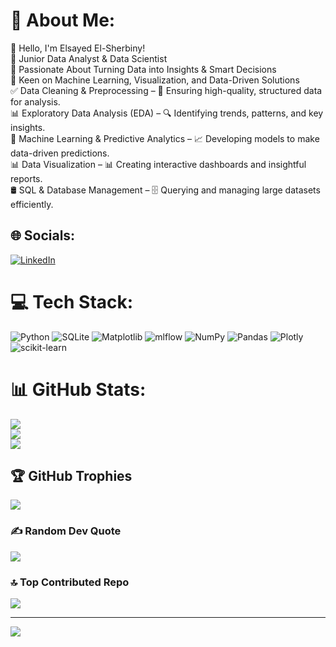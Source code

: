 # 💫 About Me:
👋 Hello, I'm Elsayed El-Sherbiny!<br>🔹 Junior Data Analyst & Data Scientist<br>🔹 Passionate About Turning Data into Insights & Smart Decisions<br>🔹 Keen on Machine Learning, Visualization, and Data-Driven Solutions<br>✅ Data Cleaning & Preprocessing – 🧹 Ensuring high-quality, structured data for analysis.<br>📊 Exploratory Data Analysis (EDA) – 🔍 Identifying trends, patterns, and key insights.<br>🤖 Machine Learning & Predictive Analytics – 📈 Developing models to make data-driven predictions.<br>📊 Data Visualization – 📊 Creating interactive dashboards and insightful reports.<br>🛢 SQL & Database Management – 🗄️ Querying and managing large datasets efficiently.


## 🌐 Socials:
[![LinkedIn](https://img.shields.io/badge/LinkedIn-%230077B5.svg?logo=linkedin&logoColor=white)](https://linkedin.com/in/www.linkedin.com/in/elsayed11) 

# 💻 Tech Stack:
![Python](https://img.shields.io/badge/python-3670A0?style=plastic&logo=python&logoColor=ffdd54) ![SQLite](https://img.shields.io/badge/sqlite-%2307405e.svg?style=plastic&logo=sqlite&logoColor=white) ![Matplotlib](https://img.shields.io/badge/Matplotlib-%23ffffff.svg?style=plastic&logo=Matplotlib&logoColor=black) ![mlflow](https://img.shields.io/badge/mlflow-%23d9ead3.svg?style=plastic&logo=numpy&logoColor=blue) ![NumPy](https://img.shields.io/badge/numpy-%23013243.svg?style=plastic&logo=numpy&logoColor=white) ![Pandas](https://img.shields.io/badge/pandas-%23150458.svg?style=plastic&logo=pandas&logoColor=white) ![Plotly](https://img.shields.io/badge/Plotly-%233F4F75.svg?style=plastic&logo=plotly&logoColor=white) ![scikit-learn](https://img.shields.io/badge/scikit--learn-%23F7931E.svg?style=plastic&logo=scikit-learn&logoColor=white)
# 📊 GitHub Stats:
![](https://github-readme-stats.vercel.app/api?username=Elsayede1&theme=radical&hide_border=true&include_all_commits=false&count_private=false)<br/>
![](https://nirzak-streak-stats.vercel.app/?user=Elsayede1&theme=radical&hide_border=true)<br/>
![](https://github-readme-stats.vercel.app/api/top-langs/?username=Elsayede1&theme=radical&hide_border=true&include_all_commits=false&count_private=false&layout=compact)

## 🏆 GitHub Trophies
![](https://github-profile-trophy.vercel.app/?username=Elsayede1&theme=radical&no-frame=true&no-bg=true&margin-w=4)

### ✍️ Random Dev Quote
![](https://quotes-github-readme.vercel.app/api?type=horizontal&theme=radical)

### 🔝 Top Contributed Repo
![](https://github-contributor-stats.vercel.app/api?username=Elsayede1&limit=5&theme=dark&combine_all_yearly_contributions=true)

---
[![](https://visitcount.itsvg.in/api?id=Elsayede1&icon=6&color=0)](https://visitcount.itsvg.in)

<!-- Proudly created with GPRM ( https://gprm.itsvg.in ) -->
